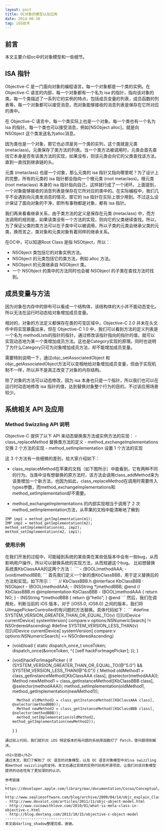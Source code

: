 ```yaml
---
layout: post
title: OC对象的模型以及应用
date: 2014-06-30
tag: iOS技术
---             
```


<h2>前言</h2>
本文主要介绍oc中的对象模型和一些细节。
           
<h2>ISA 指针</h2>
Objective-C 是一门面向对象的编程语言。每一个对象都是一个类的实例。在 Objective-C 语言的内部，每一个对象都有一个名为 isa 的指针，指向该对象的类。每一个类描述了一系列它的实例的特点，包括成员变量的列表，成员函数的列表等。每一个对象都可以接受消息，而对象能够接收的消息列表是保存在它所对应的类中。

在 Objective-C 语言中，每一个类实际上也是一个对象。每一个类也有一个名为 isa 的指针。每一个类也可以接受消息，例如[NSObject alloc]，就是向 NSObject 这个类发送名为alloc消息。

因为类也是一个对象，那它也必须是另一个类的实列，这个类就是元类 (metaclass)。元类保存了类方法的列表。当一个类方法被调用时，元类会首先查找它本身是否有该类方法的实现，如果没有，则该元类会向它的父类查找该方法，直到一直找到继承链的头。

元类 (metaclass) 也是一个对象，那么元类的 isa 指针又指向哪里呢？为了设计上的完整，所有的元类的 isa 指针都会指向一个根元类 (root metaclass)。根元类 (root metaclass) 本身的 isa 指针指向自己，这样就行成了一个闭环。上面提到，一个对象能够接收的消息列表是保存在它所对应的类中的。在实际编程中，我们几乎不会遇到向元类发消息的情况，那它的 isa 指针在实际上很少用到。不过这么设计保证了面向对象的干净，即所有事物都是对象，都有 isa 指针。

我们再来看看继承关系，由于类方法的定义是保存在元类 (metaclass) 中，而方法调用的规则是，如果该类没有一个方法的实现，则向它的父类继续查找。所以，为了保证父类的类方法可以在子类中可以被调用，所以子类的元类会继承父类的元类，换而言之，类对象和元类对象有着同样的继承关系。

在OC中，可以知道Root Class 是指 NSObject，所以：
- NSObject 类包括它的对象实例方法。
- NSObject 的元类包括它的类方法，例如 alloc 方法。
- NSObject 的元类继承自 NSObject 类。
- 一个 NSObject 的类中的方法同时也会被 NSObject 的子类在查找方法时找到。

<h2>成员变量与方法</h2>
因为对象在内存中的排布可以看成一个结构体，该结构体的大小并不能动态变化。所以无法在运行时动态给对象增加成员变量。

相对的，对象的方法定义都保存在类的可变区域中。Objective-C 2.0 并未在头文件中将实现暴露出来，但在 Objective-C 1.0 中，我们可以看到方法的定义列表是一个名为 methodLists的指针的指针。通过修改该指针指向的指针的值，就可以实现动态地为某一个类增加成员方法。这也是Category实现的原理。同时也说明了为什么Category只可为对象增加成员方法，却不能增加成员变量。

需要特别说明一下，通过objc_setAssociatedObject 和 objc_getAssociatedObject方法可以变相地给对象增加成员变量，但由于实现机制不一样，所以并不是真正改变了对象的内存结构。

除了对象的方法可以动态修改，因为 isa 本身也只是一个指针，所以我们也可以在运行时动态地修改 isa 指针的值，达到替换对象整个行为的目的。不过该应用场景较少。

<h2>系统相关 API 及应用</h2>
<h3>Method Swizzling API 说明</h3>
Objective-C 提供了以下 API 来动态替换类方法或实例方法的实现：
- class_replaceMethod 替换类方法的定义
- method_exchangeImplementations 交换 2 个方法的实现
- method_setImplementation 设置 1 个方法的实现

这 3 个方法有一些细微的差别，给大家介绍如下：

- class_replaceMethod在苹果的文档（如下图所示）中能看到，它有两种不同的行为。当类中没有想替换的原方法时，该方法会调用class_addMethod来为该类增加一个新方法，也因为如此，class_replaceMethod在调用时需要传入types参数，而method_exchangeImplementations和method_setImplementation却不需要。

- method_exchangeImplementations 的内部实现相当于调用了 2 次method_setImplementation方法，从苹果的文档中能清晰地了解到
```
IMP imp1 = method_getImplementation(m1);
IMP imp2 = method_getImplementation(m2);
method_setImplementation(m1, imp2);
method_setImplementation(m2, imp1);
```

<h3>使用示例</h3>
在我们开发的过程中，可能碰到系统的某些类在某些低版本中会有一些bug，从而影响用户操作，所以可以替换系统的实现方法，从而规避这个bug。
比如想替换系统类KbClassAAA的这两个方法：
```
- (BOOL)methodAAA;
- (void)methodBBB;
```
首先我们定义一个新的类KbClassBBB，用于定义替换后的方法和实现。如下所示：
```
// KbClassBBB.h
@interface KbClassBBB : NSObject
- (BOOL)methodAAA;
- (NSString *)methodBBB;
@end
// KbClassBBB.m
@implementation KbClassBBB
- (BOOL)methodAAA {
    return NO;
}
- (NSString *)methodBBB {
    return @“hello”;
}
@end
```
然后，我们在调用处，判断当前的 iOS 版本，对于 [iOS5.0, iOS6.0) 之间的版本，我们将UIImagePickerController的有问题的方法替换。具体代码如下：
```
#define SYSTEM_VERSION_GREATER_THAN_OR_EQUAL_TO(v)  ([[[UIDevice currentDevice] systemVersion] compare:v options:NSNumericSearch] != NSOrderedAscending)
#define SYSTEM_VERSION_LESS_THAN(v)                 ([[[UIDevice currentDevice] systemVersion] compare:v options:NSNumericSearch] == NSOrderedAscending)

+ (void)load {
    static dispatch_once_t onceToken;
    dispatch_once(&onceToken, ^{
        [self hackForImagePicker];
    });
}
+ (void)hackForImagePicker {
    if (SYSTEM_VERSION_GREATER_THAN_OR_EQUAL_TO(@"5.0")
        && SYSTEM_VERSION_LESS_THAN(@"6.0")) {
        Method oldMethod1 = class_getInstanceMethod([KbClassAAA class], @selector(methodAAA));
        Method newMethod1 = class_getInstanceMethod([KbClassBBB class], @selector(methodAAA));
        method_setImplementation(oldMethod1, method_getImplementation(newMethod1));
        
        Method oldMethod2 = class_getInstanceMethod([KbClassAAA class], @selector(methodBBB));
        Method newMethod2 = class_getInstanceMethod([KbClassBBB class], @selector(methodBBB));
        method_setImplementation(oldMethod2, method_getImplementation(newMethod2));
    }
}
```
通过如上代码，我们就针对 iOS 特定版本的有问题的系统库函数打了 Patch，使问题得到解决。

<h2>总结</h2>
通过本文，我们了解到了 OC 语言的对象模型，以及 OC 语言对象模型中对isa swizzling和method swizzling的支持。本文也通过具体的实例代码和开源项目，让我们对该对象模型提供的动态性有了更加深刻的认识。

参考链接
- https://developer.apple.com/library/mac/documentation/Cocoa/Conceptual/ObjCRuntimeGuide/Introduction/Introduction.html
- http://www.sealiesoftware.com/blog/archive/2009/04/14/objc_explain_Classes_and_metaclasses.html
- http://www.devalot.com/articles/2011/11/objc-object-model.html
- http://www.cocoawithlove.com/2010/01/what-is-meta-class-in-objective-c.html
- http://blog.devtang.com/2013/10/15/objective-c-object-model
-------------------------------
本文由darling_shadow整理完成，谢谢。
 
 
